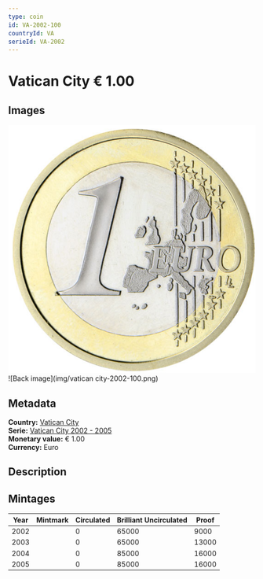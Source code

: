 ```yaml
---
type: coin
id: VA-2002-100
countryId: VA
serieId: VA-2002
---
```


# Vatican City € 1.00

## Images

![Front image](../../../img/common-2002-100.png) ![Back image](img/vatican city-2002-100.png)

## Metadata

**Country:** [Vatican City](../index.md)\
**Serie:** [Vatican City 2002 - 2005](index.md)\
**Monetary value:** € 1.00\
**Currency:** Euro

## Description


## Mintages

| Year | Mintmark | Circulated | Brilliant Uncirculated | Proof |
| ---- | -------- | ---------- | ---------------------- | ----- |
| 2002 |  | 0| 65000 | 9000 |
| 2003 |  | 0| 65000 | 13000 |
| 2004 |  | 0| 85000 | 16000 |
| 2005 |  | 0| 85000 | 16000 |
